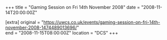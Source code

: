 +++
title = "Gaming Session on Fri 14th November 2008"
date = "2008-11-14T20:00:00Z"

[extra]
original = "https://uwcs.co.uk/events/gaming-session-on-fri-14th-november-2008-1474489013696/"    
end = "2008-11-15T08:00:00Z"
location = "DCS"
+++



